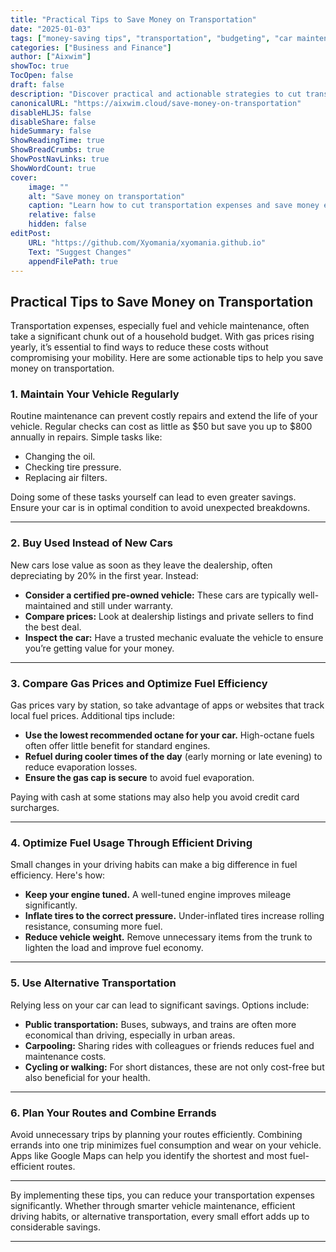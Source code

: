 ```yaml
---
title: "Practical Tips to Save Money on Transportation"
date: "2025-01-03"
tags: ["money-saving tips", "transportation", "budgeting", "car maintenance", "fuel efficiency"]
categories: ["Business and Finance"]
author: ["Aixwim"]
showToc: true
TocOpen: false
draft: false
description: "Discover practical and actionable strategies to cut transportation costs and improve your household budget. Save on fuel, maintenance, and more."
canonicalURL: "https://aixwim.cloud/save-money-on-transportation"
disableHLJS: false
disableShare: false
hideSummary: false
ShowReadingTime: true
ShowBreadCrumbs: true
ShowPostNavLinks: true
ShowWordCount: true
cover:
    image: ""
    alt: "Save money on transportation"
    caption: "Learn how to cut transportation expenses and save money effectively."
    relative: false
    hidden: false
editPost:
    URL: "https://github.com/Xyomania/xyomania.github.io"
    Text: "Suggest Changes"
    appendFilePath: true
---
```


## Practical Tips to Save Money on Transportation

Transportation expenses, especially fuel and vehicle maintenance, often take a significant chunk out of a household budget. With gas prices rising yearly, it’s essential to find ways to reduce these costs without compromising your mobility. Here are some actionable tips to help you save money on transportation.

### **1. Maintain Your Vehicle Regularly**

Routine maintenance can prevent costly repairs and extend the life of your vehicle. Regular checks can cost as little as $50 but save you up to $800 annually in repairs. Simple tasks like:

- Changing the oil.
- Checking tire pressure.
- Replacing air filters.

Doing some of these tasks yourself can lead to even greater savings. Ensure your car is in optimal condition to avoid unexpected breakdowns.

---

### **2. Buy Used Instead of New Cars**

New cars lose value as soon as they leave the dealership, often depreciating by 20% in the first year. Instead:

- **Consider a certified pre-owned vehicle:** These cars are typically well-maintained and still under warranty.
- **Compare prices:** Look at dealership listings and private sellers to find the best deal.
- **Inspect the car:** Have a trusted mechanic evaluate the vehicle to ensure you’re getting value for your money.

---

### **3. Compare Gas Prices and Optimize Fuel Efficiency**

Gas prices vary by station, so take advantage of apps or websites that track local fuel prices. Additional tips include:

- **Use the lowest recommended octane for your car.** High-octane fuels often offer little benefit for standard engines.
- **Refuel during cooler times of the day** (early morning or late evening) to reduce evaporation losses.
- **Ensure the gas cap is secure** to avoid fuel evaporation.

Paying with cash at some stations may also help you avoid credit card surcharges.

---

### **4. Optimize Fuel Usage Through Efficient Driving**

Small changes in your driving habits can make a big difference in fuel efficiency. Here's how:

- **Keep your engine tuned.** A well-tuned engine improves mileage significantly.
- **Inflate tires to the correct pressure.** Under-inflated tires increase rolling resistance, consuming more fuel.
- **Reduce vehicle weight.** Remove unnecessary items from the trunk to lighten the load and improve fuel economy.

---

### **5. Use Alternative Transportation**

Relying less on your car can lead to significant savings. Options include:

- **Public transportation:** Buses, subways, and trains are often more economical than driving, especially in urban areas.
- **Carpooling:** Sharing rides with colleagues or friends reduces fuel and maintenance costs.
- **Cycling or walking:** For short distances, these are not only cost-free but also beneficial for your health.

---

### **6. Plan Your Routes and Combine Errands**

Avoid unnecessary trips by planning your routes efficiently. Combining errands into one trip minimizes fuel consumption and wear on your vehicle. Apps like Google Maps can help you identify the shortest and most fuel-efficient routes.

---

By implementing these tips, you can reduce your transportation expenses significantly. Whether through smarter vehicle maintenance, efficient driving habits, or alternative transportation, every small effort adds up to considerable savings.

---
